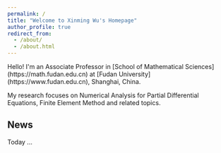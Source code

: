 ```yaml
---
permalink: /
title: "Welcome to Xinming Wu's Homepage"
author_profile: true
redirect_from: 
  - /about/
  - /about.html
---
```


<div class="text-justify">
<p></p>Hello! I'm an Associate Professor in [School of Mathematical Sciences](https://math.fudan.edu.cn) at [Fudan University](https://www.fudan.edu.cn), Shanghai, China.</p>
<p>My research focuses on Numerical Analysis for Partial Differential Equations, Finite Element Method and related topics.</p>
</div>

## News

Today ...
